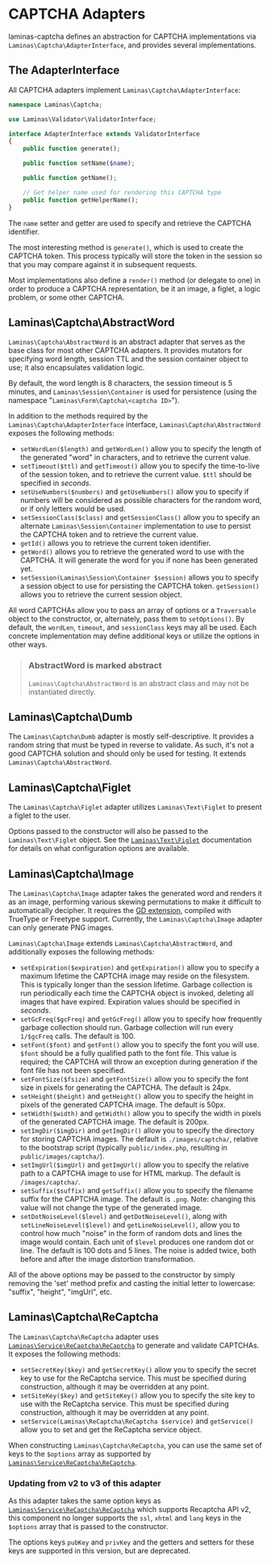 # CAPTCHA Adapters

laminas-captcha defines an abstraction for CAPTCHA implementations via
`Laminas\Captcha\AdapterInterface`, and provides several implementations.

## The AdapterInterface

All CAPTCHA adapters implement `Laminas\Captcha\AdapterInterface`:

```php
namespace Laminas\Captcha;

use Laminas\Validator\ValidatorInterface;

interface AdapterInterface extends ValidatorInterface
{
    public function generate();

    public function setName($name);

    public function getName();

    // Get helper name used for rendering this CAPTCHA type
    public function getHelperName();
}
```

The `name` setter and getter are used to specify and retrieve the CAPTCHA identifier.

The most interesting method is `generate()`, which is used to create the CAPTCHA
token. This process typically will store the token in the session so that you
may compare against it in subsequent requests.

Most implementations also define a `render()` method (or delegate to one) in
order to produce a CAPTCHA representation, be it an image, a figlet, a logic
problem, or some other CAPTCHA.

## Laminas\\Captcha\\AbstractWord

`Laminas\Captcha\AbstractWord` is an abstract adapter that serves as the base class
for most other CAPTCHA adapters. It provides mutators for specifying word
length, session TTL and the session container object to use; it also
encapsulates validation logic.

By default, the word length is 8 characters, the session timeout is 5 minutes,
and `Laminas\Session\Container` is used for persistence (using the namespace
"`Laminas\Form\Captcha\<captcha ID>`").

In addition to the methods required by the `Laminas\Captcha\AdapterInterface` interface,
`Laminas\Captcha\AbstractWord` exposes the following methods:

- `setWordLen($length)` and `getWordLen()` allow you to specify the length of
  the generated "word" in characters, and to retrieve the current value.
- `setTimeout($ttl)` and `getTimeout()` allow you to specify the time-to-live of
  the session token, and to retrieve the current value. `$ttl` should be
  specified in *seconds*.
- `setUseNumbers($numbers)` and `getUseNumbers()` allow you to specify if
  numbers will be considered as possible characters for the random word, or if
  only letters would be used.
- `setSessionClass($class)` and `getSessionClass()` allow you to specify an
  alternate `Laminas\Session\Container` implementation to use to persist the
  CAPTCHA token and to retrieve the current value.
- `getId()` allows you to retrieve the current token identifier.
- `getWord()` allows you to retrieve the generated word to use with the CAPTCHA.
  It will generate the word for you if none has been generated yet.
- `setSession(Laminas\Session\Container $session)` allows you to specify a session
  object to use for persisting the CAPTCHA token. `getSession()` allows you to
  retrieve the current session object.

All word CAPTCHAs allow you to pass an array of options or a `Traversable`
object to the constructor, or, alternately, pass them to `setOptions()`. By
default, the `wordLen`, `timeout`, and `sessionClass` keys may all be used. Each
concrete implementation may define additional keys or utilize the options in
other ways.

> ### AbstractWord is marked abstract
>
> `Laminas\Captcha\AbstractWord` is an abstract class and may not be instantiated
> directly.

## Laminas\\Captcha\\Dumb

The `Laminas\Captcha\Dumb` adapter is mostly self-descriptive. It provides a random
string that must be typed in reverse to validate. As such, it's not a good
CAPTCHA solution and should only be used for testing. It extends
`Laminas\Captcha\AbstractWord`.

## Laminas\\Captcha\\Figlet

The `Laminas\Captcha\Figlet` adapter utilizes `Laminas\Text\Figlet` to present a
figlet to the user.

Options passed to the constructor will also be passed to the
`Laminas\Text\Figlet` object. See the
[`Laminas\Text\Figlet`](https://docs.laminas.dev/laminas-text/figlet/)
documentation for details on what configuration options are available.

## Laminas\\Captcha\\Image

The `Laminas\Captcha\Image` adapter takes the generated word and renders it as an
image, performing various skewing permutations to make it difficult to
automatically decipher. It requires the [GD extension](http://php.net/gd),
compiled with TrueType or Freetype support. Currently, the `Laminas\Captcha\Image`
adapter can only generate PNG images.

`Laminas\Captcha\Image` extends `Laminas\Captcha\AbstractWord`, and additionally
exposes the following methods:

- `setExpiration($expiration)` and `getExpiration()` allow you to specify a
  maximum lifetime the CAPTCHA image may reside on the filesystem. This is
  typically longer than the session lifetime.  Garbage collection is run
  periodically each time the CAPTCHA object is invoked, deleting all images
  that have expired. Expiration values should be specified in *seconds*.
- `setGcFreq($gcFreq)` and `getGcFreg()` allow you to specify how frequently
  garbage collection should run. Garbage collection will run every `1/$gcFreq`
  calls. The default is 100.
- `setFont($font)` and `getFont()` allow you to specify the font you will use.
  `$font` should be a fully qualified path to the font file. This value is
  required; the CAPTCHA will throw an exception during generation if the font
  file has not been specified.
- `setFontSize($fsize)` and `getFontSize()` allow you to specify the font size
  in pixels for generating the CAPTCHA. The default is 24px.
- `setHeight($height)` and `getHeight()` allow you to specify the height in
  pixels of the generated CAPTCHA image. The default is 50px.
- `setWidth($width)` and `getWidth()` allow you to specify the width in pixels
  of the generated CAPTCHA image. The default is 200px.
- `setImgDir($imgDir)` and `getImgDir()` allow you to specify the directory for
  storing CAPTCHA images. The default is `./images/captcha/`, relative to
  the bootstrap script (typically `public/index.php`, resulting in
  `public/images/captcha/`).
- `setImgUrl($imgUrl)` and `getImgUrl()` allow you to specify the relative path
  to a CAPTCHA image to use for HTML markup. The default is
  `/images/captcha/`.
- `setSuffix($suffix)` and `getSuffix()` allow you to specify the filename
  suffix for the CAPTCHA image. The default is `.png`. Note: changing this
  value will not change the type of the generated image.
- `setDotNoiseLevel($level)` and `getDotNoiseLevel()`, along with
  `setLineNoiseLevel($level)` and `getLineNoiseLevel()`, allow you to control
  how much "noise" in the form of random dots and lines the image would contain.
  Each unit of `$level` produces one random dot or line. The default is 100 dots
  and 5 lines. The noise is added twice, both before and after the image
  distortion transformation.

All of the above options may be passed to the constructor by simply removing the
'set' method prefix and casting the initial letter to lowercase: "suffix",
"height", "imgUrl", etc.

## Laminas\\Captcha\\ReCaptcha

The `Laminas\Captcha\ReCaptcha` adapter uses [`Laminas\Service\ReCaptcha\ReCaptcha`](https://github.com/laminas/laminas-recaptcha)
to generate and validate CAPTCHAs.  It exposes the following methods:

- `setSecretKey($key)` and `getSecretKey()` allow you to specify the secret key to
  use for the ReCaptcha service. This must be specified during construction,
  although it may be overridden at any point.
- `setSiteKey($key)` and `getSiteKey()` allow you to specify the site key to use
  with the ReCaptcha service. This must be specified during construction,
  although it may be overridden at any point.
- `setService(Laminas\ReCaptcha\ReCaptcha $service)` and `getService()`
  allow you to set and get the ReCaptcha service object.

When constructing `Laminas\Captcha\ReCaptcha`, you can use the same set of keys
to the `$options` array as supported by [`Laminas\Service\ReCaptcha\ReCaptcha`](https://github.com/laminas/laminas-recaptcha).

### Updating from v2 to v3 of this adapter

As this adapter takes the same option keys as [`Laminas\Service\ReCaptcha\ReCaptcha`](https://github.com/laminas/laminas-recaptcha) which supports Recaptcha API v2, this
component no longer supports the `ssl`, `xhtml` and `lang` keys in the `$options`
array that is passed to the constructor.

The options keys `pubKey` and `privKey` and the getters and setters for these
keys are supported in this version, but are deprecated.
